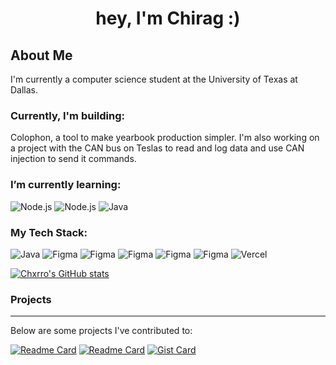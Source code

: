 # <p align="center">hey, I'm Chirag :)</p> 

## About Me 
I'm currently a computer science student at the University of Texas at Dallas. 

### **Currently, I'm building:**

Colophon, a tool to make yearbook production simpler. I'm also working on a project with the CAN bus on Teslas to read and log data and use CAN injection to send it commands.

### I’m currently learning: 
<p align="left">
  <img src="https://img.shields.io/badge/Railway-0B0D0E?style=for-the-badge&logo=railway&logoColor=white" alt="Node.js" />
  <img src="https://img.shields.io/badge/Node.js-73BA25?style=for-the-badge&logo=nodedotjs&logoColor=white" alt="Node.js" />
  <img src="https://img.shields.io/badge/Prisma-2D3748?style=for-the-badge&logo=prisma&logoColor=white" alt="Java" />
</p>

### My Tech Stack:
<p align="left">
  <img src="https://img.shields.io/badge/Java-ED8B00?style=for-the-badge&logo=openjdk&logoColor=white" alt="Java"/>
  <img src="https://img.shields.io/badge/Python-3776AB?style=for-the-badge&logo=python&logoColor=white" alt="Figma"/>
  <img src="https://img.shields.io/badge/React-20232A?style=for-the-badge&logo=react&logoColor=white" alt="Figma"/>
  <img src="https://img.shields.io/badge/Tailwind_CSS-38B2AC?style=for-the-badge&logo=tailwindcss&logoColor=white" alt="Figma"/>
  <img src="https://img.shields.io/badge/Docker-2496ED?style=for-the-badge&logo=docker&logoColor=white" alt="Figma"/>
  <img src="https://img.shields.io/badge/Figma-F24E1E?style=for-the-badge&logo=figma&logoColor=white" alt="Figma"/>
  <img src="https://img.shields.io/badge/Vercel-000000?style=for-the-badge&logo=vercel&logoColor=white" alt="Vercel"/>
</p>

[![Chxrro's GitHub stats](https://github-readme-stats.vercel.app/api?username=chxrro&show_icons=true&theme=dark&rank_icon=github&card_width=1000&line_height=30&include_all_commits=true&text_bold=false)](https://github.com/anuraghazra/github-readme-stats)

### Projects
***
Below are some projects I've contributed to:

[![Readme Card](https://github-readme-stats.vercel.app/api/pin/?username=vortx3735&repo=2025-bot&theme=dark&show_owner=true&description_lines_count=2&card_width=400)](https://github.com/anuraghazra/github-readme-stats) [![Readme Card](https://github-readme-stats.vercel.app/api/pin/?username=vortx3735&repo=VorTXObsidian&theme=dark&show_owner=true&description_lines_count=2)](https://github.com/anuraghazra/github-readme-stats) [![Gist Card](https://github-readme-stats.vercel.app/api/gist?id=46b3489d3254e0d1443f9f0d3c3b36d1&theme=dark&show_owner=true&description_lines_count=3)](https://gist.github.com/chxrro/46b3489d3254e0d1443f9f0d3c3b36d1)

